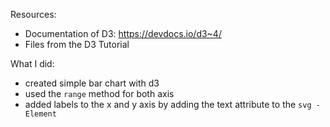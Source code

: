 Resources:
- Documentation of D3: https://devdocs.io/d3~4/
- Files from the D3 Tutorial

What I did: 
- created simple bar chart with d3
- used the `range` method for both axis
- added labels to the x and y axis by adding the text attribute to the `svg - Element`